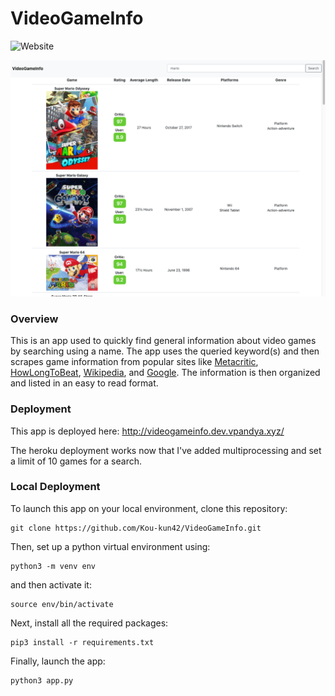 # VideoGameInfo

![Website](https://img.shields.io/website?up_message=running&url=http%3A%2F%2Fvideogameinfo.dev.vpandya.xyz%2F)

![VideoGameInfo](https://github.com/Kou-kun42/VideoGameInfo/blob/main/videogameinfo.png?raw=true)

### Overview

This is an app used to quickly find general information about video games by searching using a name. The app uses the queried keyword(s) and then scrapes game information from popular sites like [Metacritic](https://www.metacritic.com/), [HowLongToBeat](https://howlongtobeat.com/), [Wikipedia](https://en.wikipedia.org/wiki/Main_Page), and [Google](https://www.google.com/). The information is then organized and listed in an easy to read format.

### Deployment

This app is deployed here:
http://videogameinfo.dev.vpandya.xyz/

The heroku deployment works now that I've added multiprocessing and set a limit of 10 games for a search.

### Local Deployment

To launch this app on your local environment, clone this repository:

```
git clone https://github.com/Kou-kun42/VideoGameInfo.git
```

Then, set up a python virtual environment using:

```
python3 -m venv env
```

and then activate it:

```
source env/bin/activate
```

Next, install all the required packages:

```
pip3 install -r requirements.txt
```

Finally, launch the app:

```
python3 app.py
```
